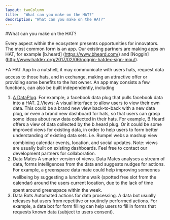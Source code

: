 ```yaml
---
layout: twoColumn
title:  "What can you make on the HAT?"
description: "What can you make on the HAT?"
---
```


#What can you make on the HAT?

Every aspect within the ecosystem presents opportunities for innovators. The most common form is an app. Our existing partners are making apps on HAT, for example [b.heard] (https://www.bheard.com/) and [Noggin] (http://www.hatdex.org/2017/02/06/noggin-hatdex-sign-mou/). 

*A HAT App
   In a nutshell, it may communicate with users hats, request data access to those hats, and in exchange, making an attractive offer or providing some benefits to the hat owner. An app may consists a few functions, can also be built independently, including

   1. [A DataPlug](http://developers.hubofallthings.com/documentation/how_to_build_a_data_plug.html). For example, a facebook data plug that pulls facebook data into a HAT.
   2.Views:
   A visual interface to allow users to view their own data. This could be a brand new view back-to-back with a new data plug, or even a brand new dashboard for hats, so that users can grasp some ideas about new data collected in their hats. For example, B.Heard offers a view of data collected by the b.heard plug. Or it could be some improved views for existing data, in order to help users to form better understanding of existing data sets. i.e. Rumpel webs a mashup view combining calendar events, location, and social updates. 
   Note: views are usually built on existing dashboards. Feel free to contact our development partners for collaboration. 
   3. Data Mates
   A smarter version of views. Data Mates analyses a stream of data, forms intelligences from the data and suggests nudges for actions. For example, a greenspace data mate could help improving someones wellbeing by suggesting a lunchtime walk (spotted free slot from the calendar) around the users current location, due to the lack of time spent around greenspace within the week.  
   4. Data Bots
   Automated actions for data processing. A data bot usually releases hat users from repetitive or routinely performed actions. For example, a data bot for form filling can help users to fill in forms that requests known data (subject to users consent).  
